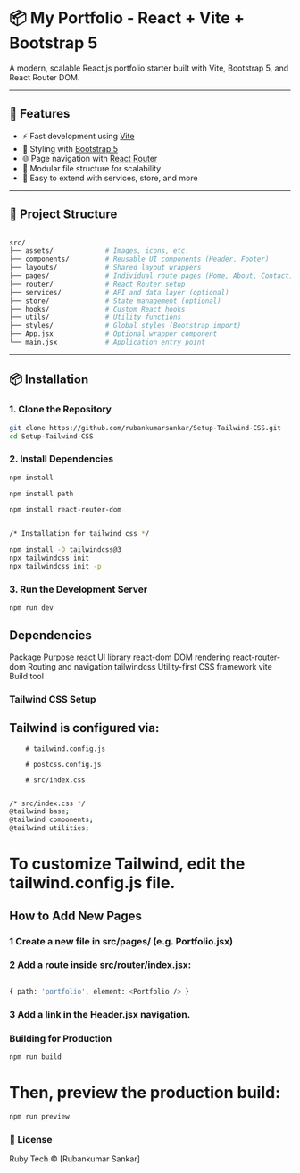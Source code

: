 # 📦 My Portfolio - React + Vite + Bootstrap 5

A modern, scalable React.js portfolio starter built with Vite, Bootstrap 5, and React Router DOM.

---

## 🚀 Features

- ⚡ Fast development using [Vite](https://vitejs.dev/)
- 🎨 Styling with [Bootstrap 5](https://getbootstrap.com/)
- 🌐 Page navigation with [React Router](https://reactrouter.com/)
- 🧱 Modular file structure for scalability
- 🧠 Easy to extend with services, store, and more

---

## 📁 Project Structure
```bash

src/
├── assets/             # Images, icons, etc.
├── components/         # Reusable UI components (Header, Footer)
├── layouts/            # Shared layout wrappers
├── pages/              # Individual route pages (Home, About, Contact)
├── router/             # React Router setup
├── services/           # API and data layer (optional)
├── store/              # State management (optional)
├── hooks/              # Custom React hooks
├── utils/              # Utility functions
├── styles/             # Global styles (Bootstrap import)
├── App.jsx             # Optional wrapper component
└── main.jsx            # Application entry point

```
---

## 📦 Installation

### 1. Clone the Repository

```bash
git clone https://github.com/rubankumarsankar/Setup-Tailwind-CSS.git
cd Setup-Tailwind-CSS

```

### 2. Install Dependencies

```bash
npm install

npm install path

npm install react-router-dom


/* Installation for tailwind css */

npm install -D tailwindcss@3
npx tailwindcss init
npx tailwindcss init -p

```

### 3. Run the Development Server

```bash
npm run dev

```

##  Dependencies

Package	             Purpose
react	             UI library
react-dom	         DOM rendering
react-router-dom	 Routing and navigation
tailwindcss	         Utility-first CSS framework
vite	             Build tool


### Tailwind CSS Setup


## Tailwind is configured via:

        # tailwind.config.js

        # postcss.config.js

        # src/index.css

```bash 

/* src/index.css */
@tailwind base;
@tailwind components;
@tailwind utilities;

```
# To customize Tailwind, edit the tailwind.config.js file.






## How to Add New Pages

### 1 Create a new file in src/pages/ (e.g. Portfolio.jsx)

### 2 Add a route inside src/router/index.jsx:

```bash

{ path: 'portfolio', element: <Portfolio /> }

```


### 3 Add a link in the Header.jsx navigation.

### Building for Production

```bash
npm run build

```

# Then, preview the production build:

```bash
npm run preview

```


### 📄 License

Ruby Tech © [Rubankumar Sankar]

